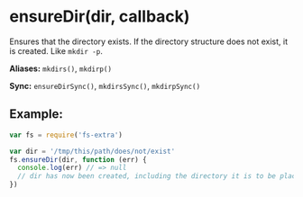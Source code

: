 # ensureDir(dir, callback)

Ensures that the directory exists. If the directory structure does not exist, it is created. Like `mkdir -p`.

**Aliases:** `mkdirs()`, `mkdirp()`

**Sync:** `ensureDirSync()`, `mkdirsSync()`, `mkdirpSync()`


## Example:

```js
var fs = require('fs-extra')

var dir = '/tmp/this/path/does/not/exist'
fs.ensureDir(dir, function (err) {
  console.log(err) // => null
  // dir has now been created, including the directory it is to be placed in
})
```
